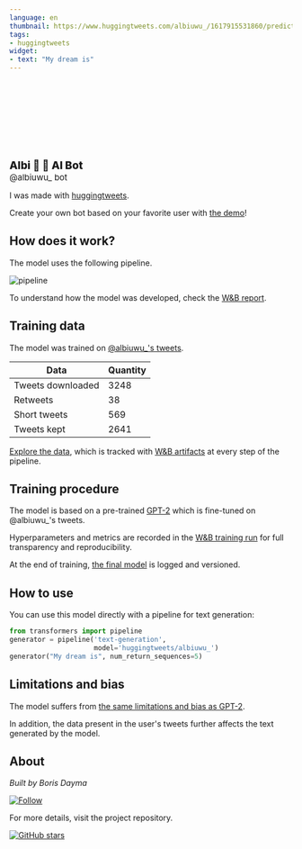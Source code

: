 ```yaml
---
language: en
thumbnail: https://www.huggingtweets.com/albiuwu_/1617915531860/predictions.png
tags:
- huggingtweets
widget:
- text: "My dream is"
---
```


<div>
<div style="width: 132px; height:132px; border-radius: 50%; background-size: cover; background-image: url('https://pbs.twimg.com/profile_images/1369997482000781312/kRWof8b8_400x400.jpg')">
</div>
<div style="margin-top: 8px; font-size: 19px; font-weight: 800">Albi 🌸 🤖 AI Bot </div>
<div style="font-size: 15px">@albiuwu_ bot</div>
</div>

I was made with [huggingtweets](https://github.com/borisdayma/huggingtweets).

Create your own bot based on your favorite user with [the demo](https://colab.research.google.com/github/borisdayma/huggingtweets/blob/master/huggingtweets-demo.ipynb)!

## How does it work?

The model uses the following pipeline.

![pipeline](https://github.com/borisdayma/huggingtweets/blob/master/img/pipeline.png?raw=true)

To understand how the model was developed, check the [W&B report](https://wandb.ai/wandb/huggingtweets/reports/HuggingTweets-Train-a-Model-to-Generate-Tweets--VmlldzoxMTY5MjI).

## Training data

The model was trained on [@albiuwu_'s tweets](https://twitter.com/albiuwu_).

| Data | Quantity |
| --- | --- |
| Tweets downloaded | 3248 |
| Retweets | 38 |
| Short tweets | 569 |
| Tweets kept | 2641 |

[Explore the data](https://wandb.ai/wandb/huggingtweets/runs/1tndawti/artifacts), which is tracked with [W&B artifacts](https://docs.wandb.com/artifacts) at every step of the pipeline.

## Training procedure

The model is based on a pre-trained [GPT-2](https://huggingface.co/gpt2) which is fine-tuned on @albiuwu_'s tweets.

Hyperparameters and metrics are recorded in the [W&B training run](https://wandb.ai/wandb/huggingtweets/runs/gswiupus) for full transparency and reproducibility.

At the end of training, [the final model](https://wandb.ai/wandb/huggingtweets/runs/gswiupus/artifacts) is logged and versioned.

## How to use

You can use this model directly with a pipeline for text generation:

```python
from transformers import pipeline
generator = pipeline('text-generation',
                     model='huggingtweets/albiuwu_')
generator("My dream is", num_return_sequences=5)
```

## Limitations and bias

The model suffers from [the same limitations and bias as GPT-2](https://huggingface.co/gpt2#limitations-and-bias).

In addition, the data present in the user's tweets further affects the text generated by the model.

## About

*Built by Boris Dayma*

[![Follow](https://img.shields.io/twitter/follow/borisdayma?style=social)](https://twitter.com/intent/follow?screen_name=borisdayma)

For more details, visit the project repository.

[![GitHub stars](https://img.shields.io/github/stars/borisdayma/huggingtweets?style=social)](https://github.com/borisdayma/huggingtweets)
